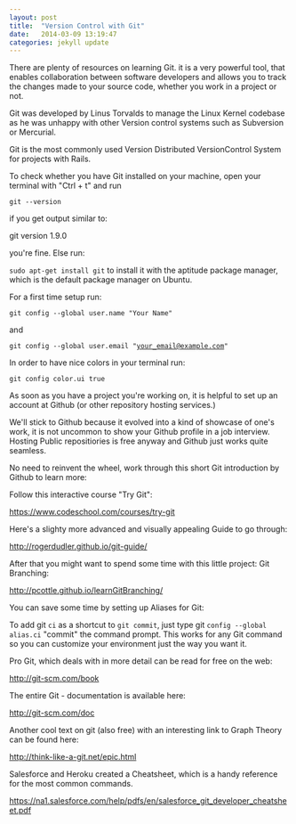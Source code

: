 ```yaml
---
layout: post
title:  "Version Control with Git"
date:   2014-03-09 13:19:47
categories: jekyll update
---
```


There are plenty of resources on learning Git. it is a very powerful tool, that enables collaboration between software developers and allows you to track the changes made to your source code, whether you work in a project or not.

Git was developed by Linus Torvalds to manage the Linux Kernel codebase as he was unhappy with other Version control systems such as Subversion or Mercurial.

Git is the most commonly used Version Distributed VersionControl System for projects with Rails.

To check whether you have Git installed on your machine, open your terminal with "Ctrl + t" and run

<code>git --version </code>

if you get output similar to:

git version 1.9.0

you're fine. Else run:

<code>sudo apt-get install git</code> to install it with the aptitude package manager, which is the default package manager on Ubuntu.

For a first time setup run:

<code>git config --global user.name "Your Name"</code>

and

<code>git config --global user.email "your_email@example.com"</code>

In order to have nice colors in your terminal run:

<code>git config color.ui true</code>

As soon as you have a project you're working on, it is helpful to set up an account at Github (or other repository hosting services.)

We'll stick to Github because it evolved  into a kind of showcase of one's work, it is not uncommon to show your Github profile in a job interview. Hosting Public repositiories is free anyway and Github just works quite seamless.

No need to reinvent the wheel, work through this short Git introduction by Github to learn more:

Follow this interactive course "Try Git":

https://www.codeschool.com/courses/try-git

Here's a slighty more advanced and visually appealing Guide to go through:

http://rogerdudler.github.io/git-guide/

After that you might want to spend some time with this little project: Git Branching:

http://pcottle.github.io/learnGitBranching/

You can save some time by setting up Aliases for Git:

To add git <code>ci</code> as a shortcut to <code>git commit</code>, just type git <code>config --global alias.ci</code> "commit" the command prompt. This works for any Git command so you can customize your environment just the way you want it. 

Pro Git, which deals with in more detail can be read for free on the web:

http://git-scm.com/book

The entire Git - documentation is available here:

http://git-scm.com/doc

Another cool text on git (also free) with an interesting link to Graph Theory can be found here:

http://think-like-a-git.net/epic.html

Salesforce and Heroku created a Cheatsheet, which is a handy reference for the most common commands.

https://na1.salesforce.com/help/pdfs/en/salesforce_git_developer_cheatsheet.pdf
 


